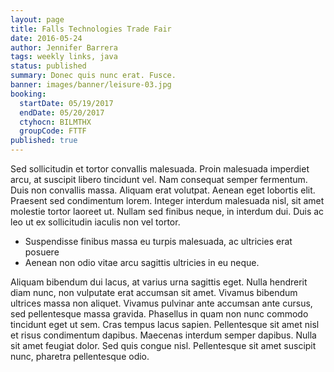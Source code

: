 ```yaml
---
layout: page
title: Falls Technologies Trade Fair
date: 2016-05-24
author: Jennifer Barrera
tags: weekly links, java
status: published
summary: Donec quis nunc erat. Fusce.
banner: images/banner/leisure-03.jpg
booking:
  startDate: 05/19/2017
  endDate: 05/20/2017
  ctyhocn: BILMTHX
  groupCode: FTTF
published: true
---
```

Sed sollicitudin et tortor convallis malesuada. Proin malesuada imperdiet arcu, at suscipit libero tincidunt vel. Nam consequat semper fermentum. Duis non convallis massa. Aliquam erat volutpat. Aenean eget lobortis elit. Praesent sed condimentum lorem. Integer interdum malesuada nisl, sit amet molestie tortor laoreet ut. Nullam sed finibus neque, in interdum dui. Duis ac leo ut ex sollicitudin iaculis non vel tortor.

* Suspendisse finibus massa eu turpis malesuada, ac ultricies erat posuere
* Aenean non odio vitae arcu sagittis ultricies in eu neque.

Aliquam bibendum dui lacus, at varius urna sagittis eget. Nulla hendrerit diam nunc, non vulputate erat accumsan sit amet. Vivamus bibendum ultrices massa non aliquet. Vivamus pulvinar ante accumsan ante cursus, sed pellentesque massa gravida. Phasellus in quam non nunc commodo tincidunt eget ut sem. Cras tempus lacus sapien. Pellentesque sit amet nisl et risus condimentum dapibus. Maecenas interdum semper dapibus. Nulla sit amet feugiat dolor. Sed quis congue nisl. Pellentesque sit amet suscipit nunc, pharetra pellentesque odio.

